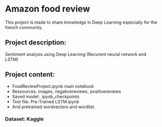 # Amazon food review


This project is made to share knowledge in Deep Learning especially for the french community.

## Project description:

Sentiment analysis using Deep Learning (Recurent neural network and LSTM)


## Project content:

- FoodReviewProject.ipynb main notebook
- Ressources: images, negativereviews, positivereviews
- Saved model: .ipynb_checkpoints
- Test file: Pre-Trained LSTM.ipynb
- And pretrained wordvectors and wordlist.


### Dataset: Kaggle
